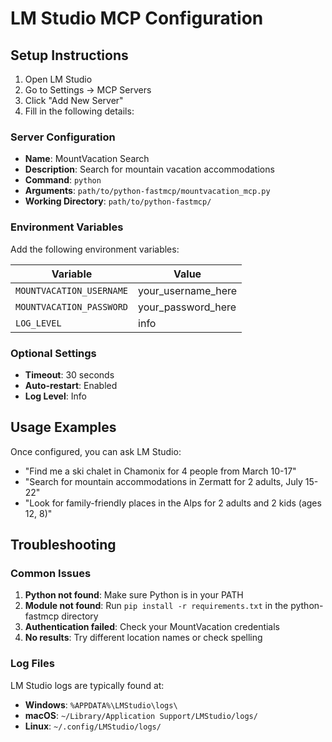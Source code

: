 # LM Studio MCP Configuration

## Setup Instructions

1. Open LM Studio
2. Go to Settings → MCP Servers
3. Click "Add New Server"
4. Fill in the following details:

### Server Configuration

- **Name**: MountVacation Search
- **Description**: Search for mountain vacation accommodations
- **Command**: `python`
- **Arguments**: `path/to/python-fastmcp/mountvacation_mcp.py`
- **Working Directory**: `path/to/python-fastmcp/`

### Environment Variables

Add the following environment variables:

| Variable | Value |
|----------|-------|
| `MOUNTVACATION_USERNAME` | your_username_here |
| `MOUNTVACATION_PASSWORD` | your_password_here |
| `LOG_LEVEL` | info |

### Optional Settings

- **Timeout**: 30 seconds
- **Auto-restart**: Enabled
- **Log Level**: Info

## Usage Examples

Once configured, you can ask LM Studio:

- "Find me a ski chalet in Chamonix for 4 people from March 10-17"
- "Search for mountain accommodations in Zermatt for 2 adults, July 15-22"
- "Look for family-friendly places in the Alps for 2 adults and 2 kids (ages 12, 8)"

## Troubleshooting

### Common Issues

1. **Python not found**: Make sure Python is in your PATH
2. **Module not found**: Run `pip install -r requirements.txt` in the python-fastmcp directory
3. **Authentication failed**: Check your MountVacation credentials
4. **No results**: Try different location names or check spelling

### Log Files

LM Studio logs are typically found at:
- **Windows**: `%APPDATA%\LMStudio\logs\`
- **macOS**: `~/Library/Application Support/LMStudio/logs/`
- **Linux**: `~/.config/LMStudio/logs/`
